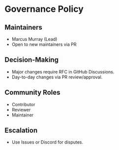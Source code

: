 # Governance Policy

## Maintainers

- Marcus Murray (Lead)
- Open to new maintainers via PR

## Decision-Making

- Major changes require RFC in GitHub Discussions.
- Day-to-day changes via PR review/approval.

## Community Roles

- Contributor
- Reviewer
- Maintainer

## Escalation

- Use Issues or Discord for disputes.
